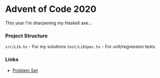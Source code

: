 # Advent of Code 2020

This year I'm sharpening my Haskell axe...

### Project Structure

`src/Lib.hs` - For my solutions
`test/LibSpec.hs` - For unit/regression tests


### Links
  * [Problem Set](https://adventofcode.com/2020)
